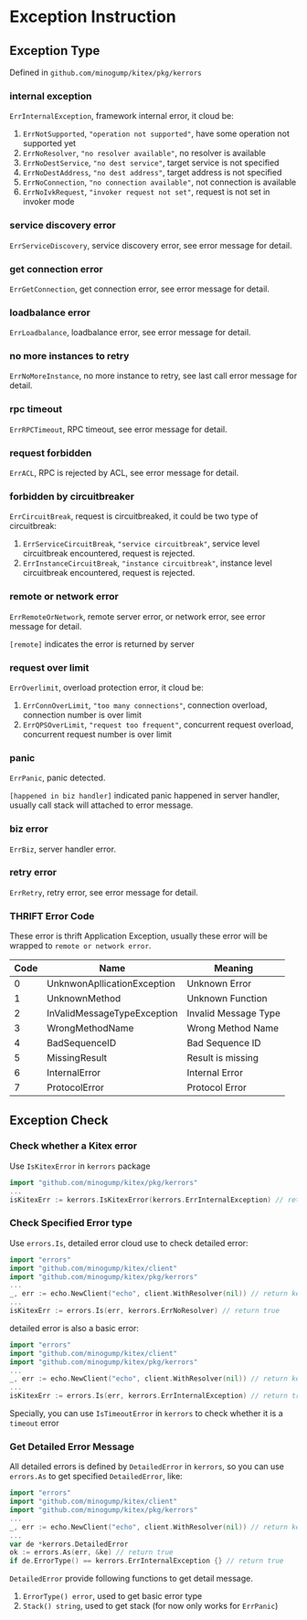 # Exception Instruction

## Exception Type

Defined in `github.com/minogump/kitex/pkg/kerrors`

### internal exception

`ErrInternalException`, framework internal error, it cloud be:

1. `ErrNotSupported`, `"operation not supported"`, have some operation not supported yet
2. `ErrNoResolver`, `"no resolver available"`, no resolver is available
3. `ErrNoDestService`, `"no dest service"`, target service is not specified
4. `ErrNoDestAddress`, `"no dest address"`, target address is not specified
5. `ErrNoConnection`, `"no connection available"`, not connection is available
6. `ErrNoIvkRequest`, `"invoker request not set"`, request is not set in invoker mode

### service discovery error

`ErrServiceDiscovery`, service discovery error, see error message for detail.

### get connection error

`ErrGetConnection`, get connection error, see error message for detail.

### loadbalance error

`ErrLoadbalance`, loadbalance error, see error message for detail.

### no more instances to retry

`ErrNoMoreInstance`, no more instance to retry, see last call error message for detail.

### rpc timeout

`ErrRPCTimeout`, RPC timeout, see error message for detail.

### request forbidden

`ErrACL`, RPC is rejected by ACL, see error message for detail.

### forbidden by circuitbreaker

`ErrCircuitBreak`, request is circuitbreaked, it could be two type of circuitbreak:

1. `ErrServiceCircuitBreak`, `"service circuitbreak"`, service level circuitbreak encountered, request is rejected.
2. `ErrInstanceCircuitBreak`, `"instance circuitbreak"`, instance level circuitbreak encountered, request is rejected.

### remote or network error

`ErrRemoteOrNetwork`, remote server error, or network error, see error message for detail.

`[remote]` indicates the error is returned by server

### request over limit

`ErrOverlimit`, overload protection error, it cloud be:

1. `ErrConnOverLimit`, `"too many connections"`, connection overload, connection number is over limit
2. `ErrQPSOverLimit`, `"request too frequent"`, concurrent request overload, concurrent request number is over limit

### panic

`ErrPanic`, panic detected.

`[happened in biz handler]` indicated panic happened in server handler, usually call stack will attached to error message.

### biz error

`ErrBiz`, server handler error.

### retry error

`ErrRetry`, retry error, see error message for detail.

### THRIFT Error Code

These error is thrift Application Exception, usually these error will be wrapped to `remote or network error`.

| Code | Name                        | Meaning              |
| ---- | --------------------------- | -------------------- |
| 0    | UnknwonApllicationException | Unknown Error        |
| 1    | UnknownMethod               | Unknown Function     |
| 2    | InValidMessageTypeException | Invalid Message Type |
| 3    | WrongMethodName             | Wrong Method Name    |
| 4    | BadSequenceID               | Bad Sequence ID      |
| 5    | MissingResult               | Result is missing    |
| 6    | InternalError               | Internal Error       |
| 7    | ProtocolError               | Protocol Error       |

## Exception Check

### Check whether a Kitex error

Use  `IsKitexError` in `kerrors` package

```go
import "github.com/minogump/kitex/pkg/kerrors"
...
isKitexErr := kerrors.IsKitexError(kerrors.ErrInternalException) // return true
```

### Check Specified Error type

Use `errors.Is`, detailed error cloud use to check detailed error:

```go
import "errors"
import "github.com/minogump/kitex/client"
import "github.com/minogump/kitex/pkg/kerrors"
...
_, err := echo.NewClient("echo", client.WithResolver(nil)) // return kerrors.ErrNoResolver
...
isKitexErr := errors.Is(err, kerrors.ErrNoResolver) // return true
```

detailed error is also a basic error:

```go
import "errors"
import "github.com/minogump/kitex/client"
import "github.com/minogump/kitex/pkg/kerrors"
...
_, err := echo.NewClient("echo", client.WithResolver(nil)) // return kerrors.ErrNoResolver
...
isKitexErr := errors.Is(err, kerrors.ErrInternalException) // return true
```

Specially, you can use `IsTimeoutError` in `kerrors` to check whether it is a `timeout` error

### Get Detailed Error Message

All detailed errors is defined by `DetailedError` in `kerrors`, so you can use `errors.As` to get specified `DetailedError`, like:

```go
import "errors"
import "github.com/minogump/kitex/client"
import "github.com/minogump/kitex/pkg/kerrors"
...
_, err := echo.NewClient("echo", client.WithResolver(nil)) // return kerrors.ErrNoResolver
...
var de *kerrors.DetailedError
ok := errors.As(err, &ke) // return true
if de.ErrorType() == kerrors.ErrInternalException {} // return true
```

`DetailedError` provide following functions to get detail message.
1. `ErrorType() error`, used to get basic error type
2. `Stack() string`, used to get stack (for now only works for `ErrPanic`)